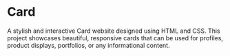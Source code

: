 # Card
A stylish and interactive Card website designed using HTML and CSS. This project showcases beautiful, responsive cards that can be used for profiles, product displays, portfolios, or any informational content.
